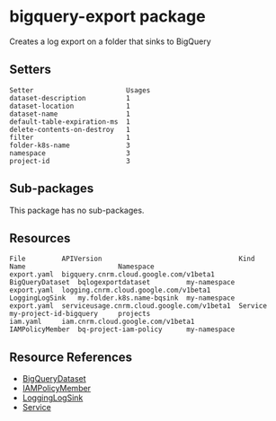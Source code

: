 # bigquery-export package

Creates a log export on a folder that sinks to BigQuery

## Setters

```
Setter                       Usages
dataset-description          1
dataset-location             1
dataset-name                 1
default-table-expiration-ms  1
delete-contents-on-destroy   1
filter                       1
folder-k8s-name              3
namespace                    3
project-id                   3
```

## Sub-packages

This package has no sub-packages.

## Resources

```
File         APIVersion                                  Kind             Name                       Namespace
export.yaml  bigquery.cnrm.cloud.google.com/v1beta1      BigQueryDataset  bqlogexportdataset         my-namespace
export.yaml  logging.cnrm.cloud.google.com/v1beta1       LoggingLogSink   my.folder.k8s.name-bqsink  my-namespace
export.yaml  serviceusage.cnrm.cloud.google.com/v1beta1  Service          my-project-id-bigquery     projects
iam.yaml     iam.cnrm.cloud.google.com/v1beta1           IAMPolicyMember  bq-project-iam-policy      my-namespace
```

## Resource References

- [BigQueryDataset](https://cloud.google.com/config-connector/docs/reference/resource-docs/bigquery/bigquerydataset)
- [IAMPolicyMember](https://cloud.google.com/config-connector/docs/reference/resource-docs/iam/iampolicymember)
- [LoggingLogSink](https://cloud.google.com/config-connector/docs/reference/resource-docs/logging/logginglogsink)
- [Service](https://cloud.google.com/config-connector/docs/reference/resource-docs/serviceusage/service)

